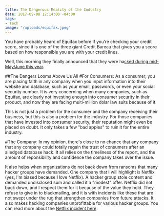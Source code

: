 ```yaml
---
title: The Dangerous Reality of the Industry
date: 2017-09-08 12:14:00 -04:00
tags:
- tech
image: "/uploads/equifax.jpeg"
---
```


You have probably heard of Equifax before if you're checking your credit score, since it is one of the three giant Credit Bureau that gives you a score based on how responsible you are with your credit lines.

Well, this morning they finally announced that they were ha[cked during mid-May/June this year](http://money.cnn.com/2017/09/08/technology/equifax-hack-qa/index.html).

##The Dangers Looms Above Us All
#For Consumers:
As a consumer, you are placing faith in any company when you input information into their website and database, such as your email, passwords, or even your social security number. It is very concerning when many companies, such as Equifax, are clearly not investing enough into consumer security in their product, and now they are facing multi-million dolar law suits because of it.

This is not just a problem for the consumer and the company receiving their business, but this is also a problem for the industry. For those companies that have invested into consumer security, their reputation might even be placed on doubt. It only takes a few "bad apples" to ruin it for the entire industry.

#The Company:
In my opinion, there's close to no chance that any company that any company could totally regain the trust of consumers after an alledged database hack. It all relies on the timeliness of the report, and the amount of reponsibility and confidence the company takes over the issue.

It also helps when organizations do not back down from ransoms that many hacker groups have demanded. One company that I will highlight is Netflix (yes, I'm biased because I love Netflix). A hacker group stole content and demanded undisclosed sum and called it a "modest" offer. Netflix did not back down, and I respect them for it because of the value they hold. They refuse to give in to blackmailing, and it is with incidents like these that are not swept under the rug that strengthen companies from future attacks. It also makes hacking companies unprofittable for various hacker groups. You can read more about the [Netflix incident here](https://www.nytimes.com/2017/04/29/business/media/netflix-hack-orange-is-the-new-black.html?mcubz=0).